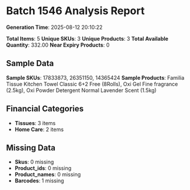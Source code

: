 # Batch 1546 Analysis Report

**Generation Time**: 2025-08-12 20:10:22

**Total Items**: 5
**Unique SKUs**: 3
**Unique Products**: 3
**Total Available Quantity**: 332.00
**Near Expiry Products**: 0

## Sample Data
**Sample SKUs**: 17833873, 26351150, 14365424
**Sample Products**: Familia Tissue Kitchen Towel Classic 6+2 Free (8Rolls), Oxi Gel Fine fragrance (2.5kg), Oxi Powder Detergent Normal Lavender Scent (1.5kg)

## Financial Categories
- **Tissues**: 3 items
- **Home Care**: 2 items

## Missing Data
- **Skus**: 0 missing
- **Product_ids**: 0 missing
- **Product_names**: 0 missing
- **Barcodes**: 1 missing
